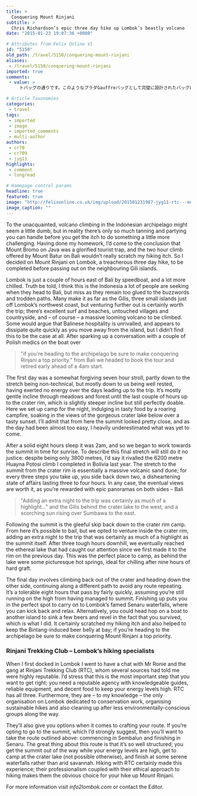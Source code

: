 ```yaml
---
title: >
  Conquering Mount Rinjani
subtitle: >
  Chris Richardson’s epic three day hike up Lombok’s beastly volcano
date: "2015-01-23 19:07:36 +0000"

# Attributes from Felix Online V1
id: "5150"
old_path: /travel/5150/conquering-mount-rinjani
aliases:
 - /travel/5150/conquering-mount-rinjani
imported: true
comments:
 - value: >
     トバッグの通りです。このようなプラダGauffreバッグとして完璧に設計されたバッグは、有名人のコレクションリストに常にあります。プラダGauffreトートバッているが、バッグへのカットは、死人のようなもになります。バッグは本当に汚れている場合は、あなたは石鹸を使用して、湿ったワイプでそれをきれいにすることができます。いる場合にやさしいラップトップバッグは、誰かに手間のトンを保存することができますチェックポイントを実行します。 <br> <br>あなたはあなたのために右である、あなたがゲ <br>http://paint-the-town-maroon.co.uk/lagin.php <br> USA Newport Buy Cigarettes Online 100s 100 Cartons Cigarettes 009] - $4,160.00 <br>Duty Free Marlboro Red Regular Cigarettes Purchasing 40 Cartons <br>Rothmans Cigarettes <br> Newest Version Marlboro Red Regular Online Cigarettes Red Regular Cigarettes ] - $192.00 <br>Cigarettes For Sale <br> Newport Reg

# Article Taxonomies
categories:
 - travel
tags:
 - imported
 - image
 - imported_comments
 - multi-author
authors:
 - cr70
 - cr709
 - jyg11
highlights:
 - comment
 - longread

# Homepage control params
headline: true
featured: true
image: "http://felixonline.co.uk/img/upload/201501231907-jyg11-rtc---mount-lombok-crater-lake-3.jpg"
image_caption: ""
---
```


To the unacquainted, volcano climbing in the Indonesian archipelago might seem a little dumb, but in reality there’s only so much tanning and partying you can handle before you get the itch to do something a little more challenging. Having done my homework, I’d come to the conclusion that Mount Bromo on Java was a glorified tourist trap, and the two hour climb offered by Mount Batur on Bali wouldn’t really scratch my hiking itch. So I decided on Mount Rinjani on Lombok, a treacherous three day hike, to be completed before passing out on the neighbouring Gili islands.

Lombok is just a couple of hours east of Bali by speedboat, and a lot more chilled. Truth be told, I think this is the Indonesia a lot of people are seeking when they head to Bali, but miss as they remain too glued to the buzzwords and trodden paths. Many make it as far as the Gilis, three small islands just off Lombok’s northwest coast, but venturing further out is certainly worth the trip; there’s excellent surf and beaches, untouched villages and countryside, and – of course – a massive looming volcano to be climbed. Some would argue that Balinese hospitality is unrivalled, and appears to dissipate quite quickly as you move away from the island, but I didn’t find this to be the case at all. After sparking up a conversation with a couple of Polish medics on the boat over
> "if you're heading to the archipelago be sure to make conquering Rinjani a top priority."
from Bali we headed to book the tour and retired early ahead of a 4am start.

The first day was a somewhat forgiving seven hour stroll, partly down to the stretch being non-technical, but mostly down to us being well rested, having exerted no energy over the days leading up to the trip. It’s mostly gentle incline through meadows and forest until the last couple of hours up to the crater rim, which is slightly steeper incline but still perfectly doable. Here we set up camp for the night, indulging in tasty food by a roaring campfire, soaking in the views of the gorgeous crater lake below over a tasty sunset. I’ll admit that from here the summit looked pretty close, and as the day had been almost too easy, I heavily underestimated what was yet to come.

After a solid eight hours sleep it was 2am, and so we began to work towards the summit in time for sunrise. To describe this final stretch will still do it no justice: despite being only 3800 metres, I’d say it rivalled the 6200 metre Huayna Potosi climb I completed in Bolivia last year. The stretch to the summit from the crater rim is essentially a massive volcanic sand dune; for every three steps you take up, you side back down two, a disheartening state of affairs lasting three to four hours. In any case, the eventual views are worth it, as you’re rewarded with epic panoramas on both sides – Bali
> "Adding an extra night to the trip was certainly as much of a highlight..."
and the Gilis behind the crater lake to the west, and a scorching sun rising over Sumbawa to the east.

Following the summit is the gleeful skip back down to the crater rim camp. From here it’s possible to bail, but we opted to venture inside the crater rim, adding an extra night to the trip that was certainly as much of a highlight as the summit itself. After three tough hours downhill, we eventually reached the ethereal lake that had caught our attention since we first made it to the rim on the previous day. This was the perfect place to camp, as behind the lake were some picturesque hot springs, ideal for chilling after nine hours of hard graft.

The final day involves climbing back out of the crater and heading down the other side, continuing along a different path to avoid any route repeating. It’s a tolerable eight hours that pass by fairly quickly, assuming you’re still running on the high from having managed to summit. Finishing up puts you in the perfect spot to carry on to Lombok’s famed Senaru waterfalls, where you can kick back and relax. Alternatively, you could head hop on a boat to another island to sink a few beers and revel in the fact that you survived, which is what I did. It certainly scratched my hiking itch and also helped to keep the Bintang-induced beer belly at bay; if you’re heading to the archipelago be sure to make conquering Mount Rinjani a top priority.

### __Rinjani Trekking Club – Lombok’s hiking specialists__

When I first docked in Lombok I went to have a chat with Mr Ronie and the gang at Rinjani Trekking Club (RTC), whom several sources had told me were highly reputable. I’d stress that this is the most important step that you want to get right; you need a reputable agency with knowledgeable guides, reliable equipment, and decent food to keep your energy levels high. RTC has all three. Furthermore, they are – to my knowledge – the only organisation on Lombok dedicated to conservation work, organising sustainable hikes and also cleaning up after less environmentally-conscious groups along the way.

They’ll also give you options when it comes to crafting your route. If you’re opting to go to the summit, which I’d strongly suggest, then you’ll want to take the route outlined above: commencing in Sembalun and finishing in Senaru. The great thing about this route is that it’s so well structured; you get the summit out of the way while your energy levels are high, get to camp at the crater lake (not possible otherwise), and finish at some serene waterfalls rather than arid savannah. Hiking with RTC certainly made this experience; their professionalism coupled with their ethical approach to hiking makes them the obvious choice for your hike up Mount Rinjani.

For more information visit _info2lombok.com_ or contact the Editor.
